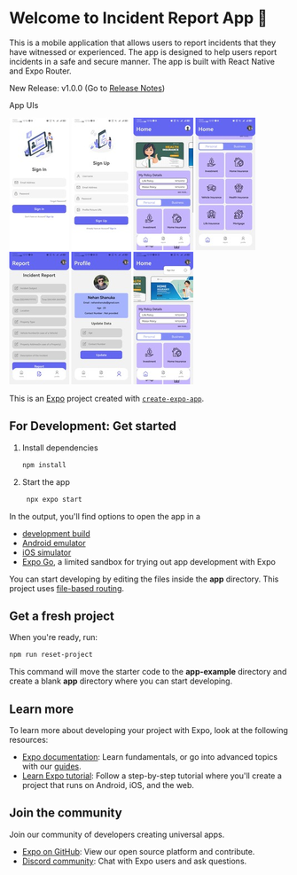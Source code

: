 # Welcome to Incident Report App 👋

This is a mobile application that allows users to report incidents that they have witnessed or experienced. The app is designed to help users report incidents in a safe and secure manner. The app is built with React Native and Expo Router.

New Release: v1.0.0 (Go to [Release Notes]())

App UIs

!["Sign In Page"](./frontend/assets/images/sign_in_ui.jpg)
!["Sign Up Page"](./frontend/assets/images/sign_up_ui.jpg)
!["Home Page"](./frontend/assets/images/home_page_ui.jpg)
!["Home Page Selection Section"](./frontend/assets/images/section_ui.jpg)
!["Incident Report Page"](./frontend/assets/images/report_ui.jpg)
!["Profile Page"](./frontend/assets//images/profile_ui.jpg)
!["Sign Out"](./frontend/assets//images/sign_out_ui.jpg)

This is an [Expo](https://expo.dev) project created with [`create-expo-app`](https://www.npmjs.com/package/create-expo-app).

## For Development: Get started

1. Install dependencies

   ```bash
   npm install
   ```

2. Start the app

   ```bash
    npx expo start
   ```

In the output, you'll find options to open the app in a

- [development build](https://docs.expo.dev/develop/development-builds/introduction/)
- [Android emulator](https://docs.expo.dev/workflow/android-studio-emulator/)
- [iOS simulator](https://docs.expo.dev/workflow/ios-simulator/)
- [Expo Go](https://expo.dev/go), a limited sandbox for trying out app development with Expo

You can start developing by editing the files inside the **app** directory. This project uses [file-based routing](https://docs.expo.dev/router/introduction).

## Get a fresh project

When you're ready, run:

```bash
npm run reset-project
```

This command will move the starter code to the **app-example** directory and create a blank **app** directory where you can start developing.

## Learn more

To learn more about developing your project with Expo, look at the following resources:

- [Expo documentation](https://docs.expo.dev/): Learn fundamentals, or go into advanced topics with our [guides](https://docs.expo.dev/guides).
- [Learn Expo tutorial](https://docs.expo.dev/tutorial/introduction/): Follow a step-by-step tutorial where you'll create a project that runs on Android, iOS, and the web.

## Join the community

Join our community of developers creating universal apps.

- [Expo on GitHub](https://github.com/expo/expo): View our open source platform and contribute.
- [Discord community](https://chat.expo.dev): Chat with Expo users and ask questions.
